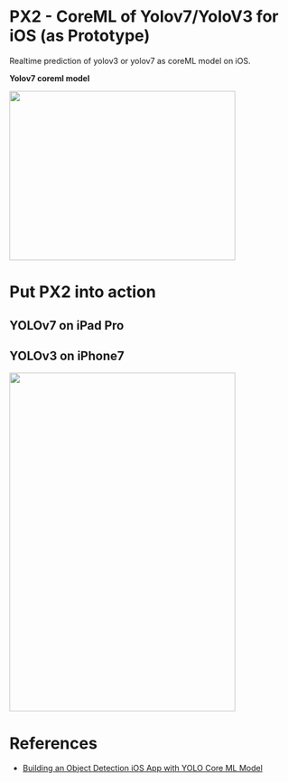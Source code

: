 # PX2 - CoreML of Yolov7/YoloV3 for iOS (as Prototype)

Realtime prediction of yolov3 or yolov7 as coreML model on iOS.

<b> Yolov7 coreml model</b>

<img src="https://user-images.githubusercontent.com/48679574/196462304-ccce0fbd-719d-424c-89af-d72bd7a679ef.png" width="400" height="300"/>


# Put PX2 into action 

## YOLOv7 on iPad Pro 



## YOLOv3 on iPhone7

<img src="https://user-images.githubusercontent.com/48679574/196463797-f4e5cfa2-f178-4902-b99c-be4016a19025.gif" width="400" height="600"/>


# References
- [Building an Object Detection iOS App with YOLO Core ML Model](https://www.codeproject.com/Articles/5286805/Building-an-Object-Detection-iOS-App-with-YOLO-Cor)
